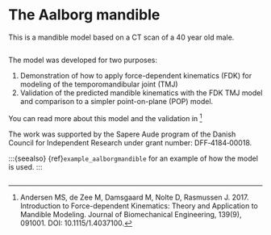 # The Aalborg mandible

This is a mandible model based on a CT scan of a 40 year old male.

```{image} _static/AalborgMandible.jpg
```

The model was developed for two purposes:

1. Demonstration of how to apply force-dependent kinematics (FDK) for modeling of
   the temporomandibular joint (TMJ)
2. Validation of the predicted mandible kinematics with the FDK TMJ model and
   comparison to a simpler point-on-plane (POP) model.

You can read more about this model and the validation in [^cite_azdn17]

The work was supported by the Sapere Aude program of the Danish Council for
Independent Research under grant number: DFF‐4184‐00018.

:::{seealso}
{ref}`example_aalborgmandible` for an
example of how the model is used.
:::

```{rubric} References
```

[^cite_azdn17]: Andersen MS, de Zee M, Damsgaard M, Nolte D, Rasmussen J. 2017.
    Introduction to Force-dependent Kinematics: Theory and Application to Mandible Modeling.
    Journal of Biomechanical Engineering, 139(9), 091001. DOI: 10.1115/1.4037100.
